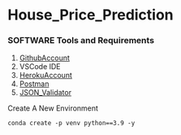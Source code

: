 # House_Price_Prediction
### SOFTWARE Tools and Requirements

1. [GithubAccount](https://github.com/John-Alex07/House_Price_Prediction)
2. VSCode IDE
3. [HerokuAccount](https://dashboard.heroku.com)
4. [Postman](https://www.postman.com/downloads/)
5. [JSON_Validator](https://jsonformatter.curiousconcept.com/#)



Create A New Environment

```
conda create -p venv python==3.9 -y

```
